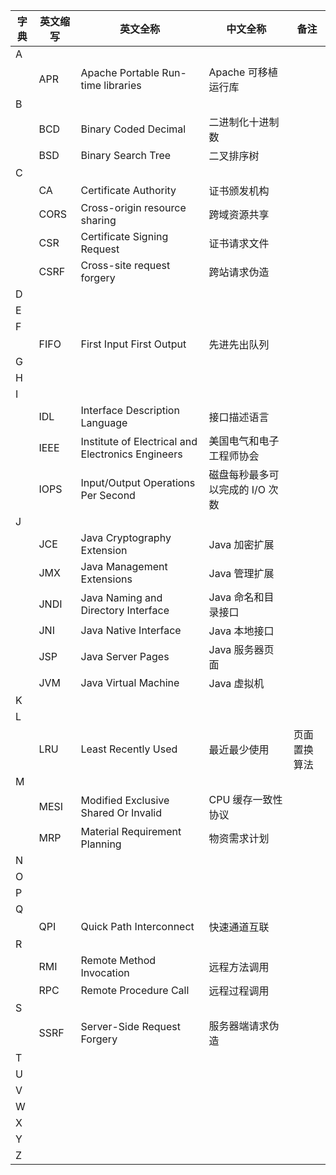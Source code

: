 |字典|英文缩写|英文全称|中文全称|备注|
|---|---|---|---|---|
|A|||||
||APR|Apache Portable Run-time libraries|Apache 可移植运行库||
|B|||||
||BCD|Binary Coded Decimal|二进制化十进制数||
||BSD|Binary Search Tree|二叉排序树||
|C|||||
||CA|Certificate Authority|证书颁发机构||
||CORS|Cross-origin resource sharing|跨域资源共享||
||CSR|Certificate Signing Request|证书请求文件||
||CSRF|Cross-site request forgery|跨站请求伪造||
|D|||||
|E|||||
|F|||||
||FIFO|First Input First Output|先进先出队列||
|G|||||
|H|||||
|I|||||
||IDL|Interface Description Language|接口描述语言||
||IEEE|Institute of Electrical and Electronics Engineers|美国电气和电子工程师协会||
||IOPS|Input/Output Operations Per Second|磁盘每秒最多可以完成的 I/O 次数||
|J|||||
||JCE|Java Cryptography Extension|Java 加密扩展||
||JMX|Java Management Extensions|Java 管理扩展||
||JNDI|Java Naming and Directory Interface|Java 命名和目录接口||
||JNI|Java Native Interface|Java 本地接口||
||JSP|Java Server Pages|Java 服务器页面||
||JVM|Java Virtual Machine|Java 虚拟机||
|K|||||
|L|||||
||LRU|Least Recently Used|最近最少使用|页面置换算法|
|M|||||
||MESI|Modified Exclusive Shared Or Invalid|CPU 缓存一致性协议||
||MRP|Material Requirement Planning|物资需求计划||
|N|||||
|O|||||
|P|||||
|Q|||||
||QPI|Quick Path Interconnect|快速通道互联||
|R|||||
||RMI|Remote Method Invocation|远程方法调用||
||RPC|Remote Procedure Call|远程过程调用||
|S|||||
||SSRF|Server-Side Request Forgery|服务器端请求伪造||
|T|||||
|U|||||
|V|||||
|W|||||
|X|||||
|Y|||||
|Z|||||
